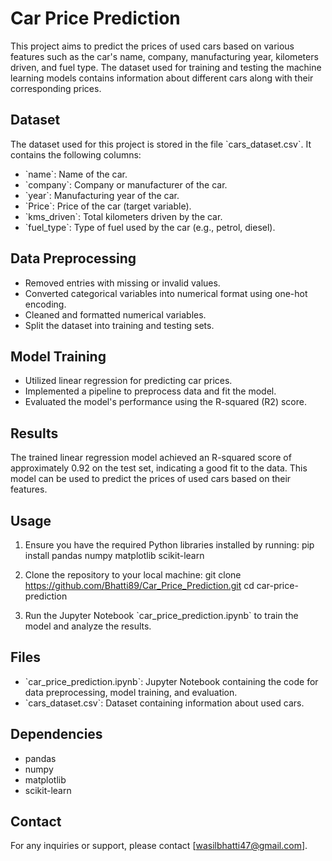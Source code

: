 # Car Price Prediction

This project aims to predict the prices of used cars based on various features such as the car's name, company, manufacturing year, kilometers driven, and fuel type. The dataset used for training and testing the machine learning models contains information about different cars along with their corresponding prices.

## Dataset

The dataset used for this project is stored in the file \`cars_dataset.csv\`. It contains the following columns:

- \`name\`: Name of the car.
- \`company\`: Company or manufacturer of the car.
- \`year\`: Manufacturing year of the car.
- \`Price\`: Price of the car (target variable).
- \`kms_driven\`: Total kilometers driven by the car.
- \`fuel_type\`: Type of fuel used by the car (e.g., petrol, diesel).

## Data Preprocessing

- Removed entries with missing or invalid values.
- Converted categorical variables into numerical format using one-hot encoding.
- Cleaned and formatted numerical variables.
- Split the dataset into training and testing sets.

## Model Training

- Utilized linear regression for predicting car prices.
- Implemented a pipeline to preprocess data and fit the model.
- Evaluated the model's performance using the R-squared (R2) score.

## Results

The trained linear regression model achieved an R-squared score of approximately 0.92 on the test set, indicating a good fit to the data. This model can be used to predict the prices of used cars based on their features.

## Usage

1. Ensure you have the required Python libraries installed by running:
   pip install pandas numpy matplotlib scikit-learn

2. Clone the repository to your local machine:
   git clone https://github.com/Bhatti89/Car_Price_Prediction.git
   cd car-price-prediction

3. Run the Jupyter Notebook \`car_price_prediction.ipynb\` to train the model and analyze the results.

## Files

- \`car_price_prediction.ipynb\`: Jupyter Notebook containing the code for data preprocessing, model training, and evaluation.
- \`cars_dataset.csv\`: Dataset containing information about used cars.

## Dependencies

- pandas
- numpy
- matplotlib
- scikit-learn

## Contact

For any inquiries or support, please contact [wasilbhatti47@gmail.com].

